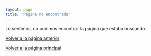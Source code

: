 ```yaml
---
layout: page
title: 'Página no encontrada'
---
```


Lo sentimos, no pudimos encontrar la página que estaba buscando.

[Volver a la página anterior](javascript:history.back();)

[Volver a la página principal](/)

